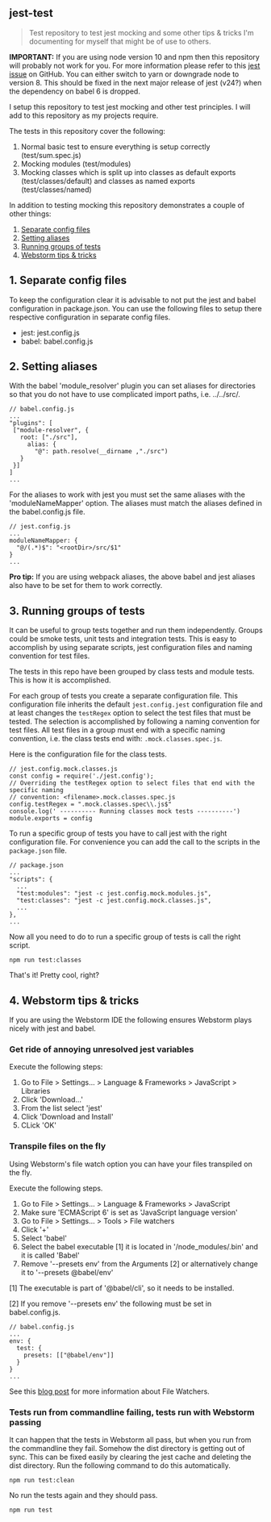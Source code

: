 
## jest-test
> Test repository to test jest mocking and some other tips & tricks I'm documenting for myself that might be of use to others.

**IMPORTANT:** If you are using node version 10 and npm then this repository will probably not work for you. For more information please refer to this [jest issue](https://github.com/facebook/jest/issues/7395) on GitHub. You can either switch to yarn or downgrade node to version 8. This should be fixed in the next major release of jest (v24?) when the dependency on babel 6 is dropped.

I setup this repository to test jest mocking and other test principles. I will add to this repository as my projects require.

The tests in this repository cover the following:
1) Normal basic test to ensure everything is setup correctly (test/sum.spec.js)
2) Mocking modules (test/modules)
3) Mocking classes which is split up into classes as default exports (test/classes/default) and classes as named exports (test/classes/named)

In addition to testing mocking this repository demonstrates a couple of other things:
1) [Separate config files](#1-Separate-config-files)
2) [Setting aliases](#2-Setting-aliases)
3) [Running groups of tests](#3-Running-groups-of-tests)
4) [Webstorm tips & tricks](#4-Webstorm-tips--tricks)

## 1. Separate config files

To keep the configuration clear it is advisable to not put the jest and babel configuration in package.json. You can use the following files to setup there respective configuration in separate config files.

- jest: jest.config.js
- babel: babel.config.js 

## 2. Setting aliases

With the babel 'module_resolver' plugin you can set aliases for directories so that you do not have to use complicated import paths, i.e. ../../src/<module-name>.

    // babel.config.js
    ...
    "plugins": [
     ["module-resolver", {
       root: ["./src"],
         alias: { 
           "@": path.resolve(__dirname ,"./src")
       }
     }]
    ]
    ... 

For the aliases to work with jest you must set the same aliases with the 'moduleNameMapper' option. The aliases must match the aliases defined in the babel.config.js file.

    // jest.config.js
    ...
    moduleNameMapper: {
      "@/(.*)$": "<rootDir>/src/$1"
    }
    ...

**Pro tip:** If you are using webpack aliases, the above babel and jest aliases also have to be set for them to work correctly.

## 3. Running groups of tests

It can be useful to group tests together and run them independently. Groups could be smoke tests, unit tests and integration tests. This is easy to accomplish by using separate scripts, jest configuration files and naming convention for test files.

The tests in this repo have been grouped by class tests and module tests. This is how it is accomplished.

For each group of tests you create a separate configuration file. This configuration file inherits the default `jest.config.jest` configuration file and at least changes the `testRegex` option to select the test files that must be tested. The selection is accomplished by following a naming convention for test files. All test files in a group must end with a specific naming convention, i.e. the class tests end with: `.mock.classes.spec.js`.

Here is the configuration file for the class tests.

    // jest.config.mock.classes.js
    const config = require('./jest.config');
    // Overriding the testRegex option to select files that end with the specific naming
    // convention: <filename>.mock.classes.spec.js
    config.testRegex = ".mock.classes.spec\\.js$"
    console.log(' ---------- Running classes mock tests ----------')
    module.exports = config

To run a specific group of tests you have to call jest with the right configuration file. For convenience you can add the call to the scripts in the `package.json` file.

    // package.json
    ...
    "scripts": {
      ...
      "test:modules": "jest -c jest.config.mock.modules.js",
      "test:classes": "jest -c jest.config.mock.classes.js",
      ...
    },
    ...

Now all you need to do to run a specific group of tests is call the right script.

    npm run test:classes

That's it! Pretty cool, right?

## 4. Webstorm tips & tricks

If you are using the Webstorm IDE the following ensures Webstorm plays nicely with jest and babel.

### Get ride of annoying unresolved jest variables

Execute the following steps:

1) Go to File > Settings... > Language & Frameworks > JavaScript > Libraries
2) Click 'Download...'
3) From the list select 'jest'
4) Click 'Download and Install'
5) CLick 'OK'

### Transpile files on the fly

Using Webstorm's file watch option you can have your files transpiled on the fly.

Execute the following steps.

1) Go to File > Settings... > Language & Frameworks > JavaScript
2) Make sure 'ECMAScript 6' is set as 'JavaScript language version'
3) Go to File > Settings... > Tools > File watchers
4) Click '+'
5) Select 'babel'
6) Select the babel executable [1] it is located in '<project-dir>/node_modules/.bin' and it is called 'Babel'
7) Remove '--presets env' from the Arguments [2] or alternatively change it to '--presets @babel/env'

[1] The executable is part of '@babel/cli', so it needs to be installed.

[2] If you remove '--presets env' the following must be set in babel.config.js.

    // babel.config.js
    ...
    env: {
      test: {
        presets: [["@babel/env"]]
      }
    }
    ...

See this [blog post](https://blog.jetbrains.com/webstorm/2015/05/ecmascript-6-in-webstorm-transpiling/) for more information about File Watchers.

### Tests run from commandline failing, tests run with Webstorm passing

It can happen that the tests in Webstorm all pass, but when you run from the commandline they fail. Somehow the dist directory is getting out of sync. This can be fixed easily by clearing the jest cache and deleting the dist directory. Run the following command to do this automatically.

    npm run test:clean

No run the tests again and they should pass.

    npm run test
